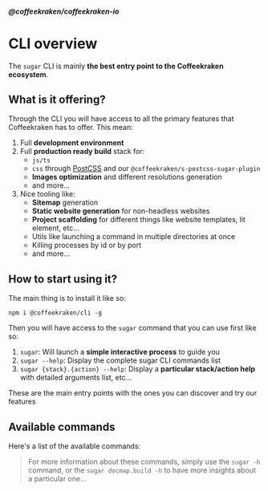 <!--
/**
 * @name            Overview
 * @namespace       doc.cli
 * @type            Markdown
 * @platform        md
 * @status          stable
 * @menu            Documentation / CLI           /doc/cli/overview
 *
 * @since           2.0.0
 * @author    Olivier Bossel <olivier.bossel@gmail.com> (https://coffeekraken.io)
 */
-->

<!-- image -->

<!-- header -->
##### @coffeekraken/coffeekraken-io



# CLI overview

The `sugar` CLI is mainly **the best entry point to the Coffeekraken ecosystem**.

## What is it offering?

Through the CLI you will have access to all the primary features that Coffeekraken has to offer. This mean:

1. Full **development environment**
2. Full **production ready build** stack for:
   - `js/ts`
   - `css` through [PostCSS](https://postcss.org) and our `@coffeekraken/s-postcss-sugar-plugin`
   - **Images optimization** and different resolutions generation
   - and more...
3. Nice tooling like:
   - **Sitemap** generation
   - **Static website generation** for non-headless websites
   - **Project scaffolding** for different things like website templates, lit element, etc...
   - Utils like launching a command in multiple directories at once
   - Killing processes by id or by port
   - and more...

## How to start using it?

The main thing is to install it like so:

```shell
npm i @coffeekraken/cli -g

```


Then you will have access to the `sugar` command that you can use first like so:

1. `sugar`: Will launch a **simple interactive process** to guide you
2. `sugar --help`: Display the complete sugar CLI commands list
3. `sugar {stack}.{action} --help`: Display a **particular stack/action help** with detailed arguments list, etc...

These are the main entry points with the ones you can discover and try our features

## Available commands

Here's a list of the available commands:


> For more information about these commands, simply use the `sugar -h` command, or the `sugar docmap.build -h` to have more insights about a particular one...

